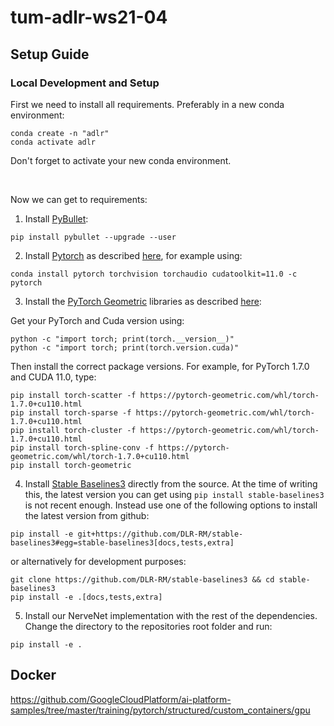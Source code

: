 # tum-adlr-ws21-04

## Setup Guide

### Local Development and Setup

First we need to install all requirements. Preferably in a new conda environment:
```
conda create -n "adlr"
conda activate adlr
```
Don't forget to activate your new conda environment.

<br/>

Now we can get to requirements:

1. Install [PyBullet](https://github.com/bulletphysics/bullet3):
```
pip install pybullet --upgrade --user
```

2. Install [Pytorch](https://pytorch.org/) as described [here](https://pytorch.org/get-started/locally/), for example using:
```
conda install pytorch torchvision torchaudio cudatoolkit=11.0 -c pytorch
```

3. Install the [PyTorch Geometric](https://github.com/rusty1s/pytorch_geometric) libraries as described [here](https://pytorch-geometric.readthedocs.io/en/latest/notes/installation.html):

Get your PyTorch and Cuda version using:
```
python -c "import torch; print(torch.__version__)"
python -c "import torch; print(torch.version.cuda)"
```
Then install the correct package versions. For example, for PyTorch 1.7.0 and CUDA 11.0, type:

```
pip install torch-scatter -f https://pytorch-geometric.com/whl/torch-1.7.0+cu110.html
pip install torch-sparse -f https://pytorch-geometric.com/whl/torch-1.7.0+cu110.html
pip install torch-cluster -f https://pytorch-geometric.com/whl/torch-1.7.0+cu110.html
pip install torch-spline-conv -f https://pytorch-geometric.com/whl/torch-1.7.0+cu110.html
pip install torch-geometric
```

4. Install [Stable Baselines3](https://github.com/DLR-RM/stable-baselines3) directly from the source.
At the time of writing this, the latest version you can get using `pip install stable-baselines3` is not recent enough.
Instead use one of the following options to install the latest version from github:
```
pip install -e git+https://github.com/DLR-RM/stable-baselines3#egg=stable-baselines3[docs,tests,extra]
```
or alternatively for development purposes:
```
git clone https://github.com/DLR-RM/stable-baselines3 && cd stable-baselines3
pip install -e .[docs,tests,extra]
```


5. Install our NerveNet implementation with the rest of the dependencies. Change the directory to the repositories root folder and run:
```
pip install -e .
```

## Docker
https://github.com/GoogleCloudPlatform/ai-platform-samples/tree/master/training/pytorch/structured/custom_containers/gpu
